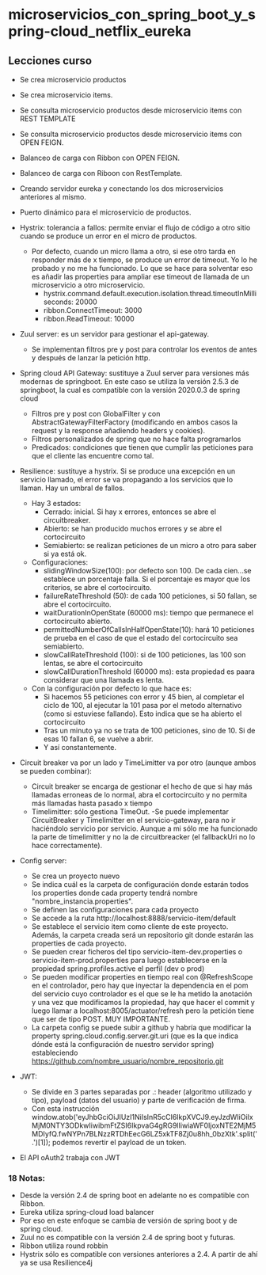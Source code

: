 # microservicios_con_spring_boot_y_spring-cloud_netflix_eureka

## Lecciones curso
- Se crea microservicio productos
- Se crea microservicio items.
- Se consulta microservicio productos desde microservicio items con REST TEMPLATE
- Se consulta microservicio productos desde microservicio items con OPEN FEIGN.
- Balanceo de carga con Ribbon con OPEN FEIGN.
- Balanceo de carga con Riboon con RestTemplate.
- Creando servidor eureka y conectando los dos microservicios anteriores al mismo.
- Puerto dinámico para el microservicio de productos.
- Hystrix: tolerancia a fallos: permite enviar el flujo de código a otro sitio cuando se produce un error en el micro de productos.
  - Por defecto, cuando un micro llama a otro, si ese otro tarda en responder más de x tiempo, se produce un error de timeout. Yo lo he probado y no me ha funcionado. Lo que se hace para solventar eso es añadir las properties para ampliar ese timeout de llamada de un microservicio a otro microservicio.
    - hystrix.command.default.execution.isolation.thread.timeoutInMilliseconds: 20000
    - ribbon.ConnectTimeout: 3000
    - ribbon.ReadTimeout: 10000
- Zuul server: es un servidor para gestionar el api-gateway. 
    - Se implementan filtros pre y post para controlar los eventos de antes y después de lanzar la petición http.
- Spring cloud API Gateway: sustituye a Zuul server para versiones más modernas de springboot. En este caso se utiliza la versión 2.5.3 de springboot, la cual es compatible con la versión 2020.0.3 de spring cloud
  - Filtros pre y post con GlobalFilter y con AbstractGatewayFilterFactory (modificando en ambos casos la request y la response añadiendo headers y cookies).
  - Filtros personalizados de spring que no hace falta programarlos
  - Predicados: condiciones que tienen que cumplir las peticiones para que el cliente las encuentre como tal.
- Resilience: sustituye a hystrix. Si se produce una excepción en un servicio llamado, el error se va propagando a los servicios que lo llaman. Hay un umbral de fallos. 
  - Hay 3 estados:
    - Cerrado: inicial. Si hay x errores, entonces se abre el circuitbreaker.
    - Abierto: se han producido muchos errores y se abre el cortocircuito
    - Semiabierto: se realizan peticiones de un micro a otro para saber si ya está ok.
  - Configuraciones:
    - slidingWindowSize(100): por defecto son 100. De cada cien...se establece un porcentaje falla. Si el porcentaje es mayor que los criterios, se abre el  cortocircuito.
    - failureRateThreshold (50): de cada 100 peticiones, si 50 fallan, se abre el cortocircuito.
    - waitDurationInOpenState (60000 ms): tiempo que permanece el cortocircuito abierto.
    - permittedNumberOfCallsInHalfOpenState(10): hará 10 peticiones de prueba en el caso de que el estado del cortocircuito sea semiabierto.
    - slowCallRateThreshold (100): si de 100 peticiones, las 100 son lentas, se abre el cortocircuito
    - slowCallDurationThreshold (60000 ms): esta propiedad es paara considerar que una llamada es lenta.
  - Con la configuración por defecto lo que hace es:
    - Si hacemos 55 peticiones con error y 45 bien, al completar el ciclo de 100, al ejecutar la 101 pasa por el metodo alternativo (como si estuviese fallando). Esto indica que se ha abierto el cortocircuito 
    - Tras un minuto ya no se trata de 100 peticiones, sino de 10. Si de esas 10 fallan 6, se vuelve a abrir.
    - Y así constantemente.
- Circuit breaker va por un lado y TimeLimitter va por otro (aunque ambos se pueden combinar):
  - Circuit breaker se encarga de gestionar el hecho de que si hay más llamadas erroneas de lo normal, abra el cortocircuito y no permita más llamadas hasta pasado x tiempo
  - Timelimitter: sólo gestiona TimeOut.
-Se puede implementar CircuitBreaker y Timelimitter en el servicio-gateway, para no ir haciéndolo servicio por servicio. Aunque a mi sólo me ha funcionado la parte de timelimitter y no la de circuitbreacker (el fallbackUri no lo hace correctamente).  

- Config server:
  - Se crea un proyecto nuevo
  - Se indica cuál es la carpeta de configuración donde estarán todos los properties donde cada property tendrá nombre "nombre_instancia.properties".
  - Se definen las configuraciones para cada proyecto
  - Se accede a la ruta http://localhost:8888/servicio-item/default
  - Se establece el servicio item como cliente de este proyecto. Además, la carpeta creada será un repositorio git donde estarán las properties de cada proyecto.
  - Se pueden crear ficheros del tipo servicio-item-dev.properties o servicio-item-prod.properties para luego establecerse en la propiedad spring.profiles.active el perfil (dev o prod)
  - Se pueden modificar properties en tiempo real con @RefreshScope en el controlador, pero hay que inyectar la dependencia en el pom del servicio cuyo controlador es el que se le ha metido la anotación y una vez que modificamos la propiedad, hay que hacer el commit y luego llamar a localhost:8005/actuator/refresh pero la petición tiene que ser de tipo POST. MUY IMPORTANTE.
  - La carpeta config se puede subir a github y habría que modificar la property spring.cloud.config.server.git.uri (que es la que indica dónde está la configuración de nuestro servidor spring) estableciendo https://github.com/nombre_usuario/nombre_repositorio.git
- JWT:
  - Se divide en 3 partes separadas por .: header (algoritmo utilizado y tipo), payload (datos del usuario) y parte de verificación de firma.
  - Con esta instrucción window.atob('eyJhbGciOiJIUzI1NiIsInR5cCI6IkpXVCJ9.eyJzdWIiOiIxMjM0NTY3ODkwIiwibmFtZSI6IkpvaG4gRG9lIiwiaWF0IjoxNTE2MjM5MDIyfQ.fwNYPn7BLNzzRTDhEecG6LZ5xkTF8Zj0u8hh_0bzXtk'.split('.')[1]); podemos revertir el payload de un token.
- El API oAuth2 trabaja con JWT
### 18 Notas:
- Desde la versión 2.4 de spring boot en adelante no es compatible con Ribbon.
- Eureka utiliza spring-cloud load balancer
- Por eso en este enfoque se cambia de versión de spring boot y de spring cloud.
- Zuul no es compatible con la versión 2.4 de spring boot y futuras.
- Ribbon utiliza round robbin
- Hystrix sólo es compatible con versiones anteriores a 2.4. A partir de ahí ya se usa Resilience4j
